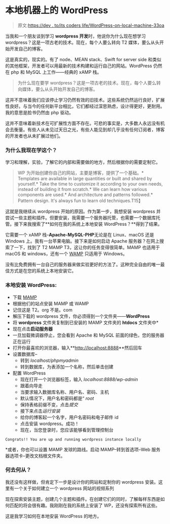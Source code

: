 # 本地机器上的 WordPress

> 原文:[https://dev . to/its coders life/WordPress-on-local-machine-33oa](https://dev.to/itscoderslife/wordpress-on-local-machine-33oa)

当我和一个朋友谈到学习 **wordpress 开发**时，他说你为什么现在想学习 wordpress？这是一项古老的技术。现在，每个人要么转向 T2 媒体，要么从头开始开发自己的博客。

这是真实的，现实的。有了 node、MEAN stack、Swift for server side 和类似的其他框架，开发者可以用最新的技术构建和运行自己的网站。WordPress 仍然在 php 和 MySQL 上工作——经典的 xAMP 栈。

> 为什么现在要学 wordpress？这是一项古老的技术。现在，每个人要么转向媒体，要么从头开始开发自己的博客。

这并不意味着我们应该停止学习仍然有效的旧技术。这些系统仍然运行良好，扩展性良好。与当今的任何新平台相比，它们都经过深思熟虑，设计得更好，更耐用。我的意思是脸书仍然由 php 驱动。

这并不意味着新技术在可扩展性方面不存在。可悲的事实是，大多数人永远没有机会去衡量。有些人从未见过天日之光，有些人能见到却几乎没有任何订阅者，博客的开发者也从未扩展过他们。

### [](#why-am-i-learning-this-now)为什么我现在学这个？

学习和理解，实验，了解它的内部和需要做的地方，然后根据你的需要定制它。

> WP 为开始创建你自己的网站，主要是博客，提供了一个基础。*   Templates are available in large quantities or built and shared by yourself.*   Take the time to customize it according to your own needs, instead of building it from scratch.*   We can learn how various components are used.*   And architecture and patterns followed.*   Pattern design. It's always fun to learn old techniques.T15】

这就是我继续从 wordpress 开始的原因。作为第一步，我想安装 wordpress 并尝试一些主题和插件。但要安装，我需要一个服务器托管，也需要一个数据库托管。接下来我搜索了**如何在我的系统上本地安装 WordPress？**得到了结果。

它需要一个 xAMP 栈–**Apache-MySQL-PHP**无论是在 Linux、macOS 还是 Windows 上。我有一台苹果电脑。接下来是如何启动 Apache 服务器？在网上搜索了一下，找到了 T2 MAMP T3，这让你的任务变得很简单。MAMP 也适用于 macOS 和 windows，还有一个 [WAMP](http://www.wampserver.com/en/) 只适用于 Windows。

没有比免费拥有一台自己的服务器来做实验更好的方法了。这种完全自由的唯一最佳方式是在您的系统上本地安装它。

### [](#install-wordpress-locally)本地安装 WordPress:

*   下载 [MAMP](https://www.mamp.info/en/)
*   根据他们的站点安装 MAMP 或 WAMP
*   记住这是 T2。org 不是。com
*   解压下载的 wordpress 文件，你必须得到一个文件夹——**WordPress**
*   将 **wordpress** 文件夹复制到已安装的 MAMP 文件夹的 **htdocs** 文件夹中*
*   现在点击**启动服务器**
*   一旦加载微调器停止，您会看到 Apache 和 MySQL 前面的绿色，您的服务器正在运行
*   打开你最喜欢的浏览器，输入**[http://localhost:8888](http://localhost:8888)**然后回车
*   设置数据库–
    *   转到 *localhost/phpmyadmin*
    *   转到数据库，为表添加一个名称，然后单击创建
*   配置 WordPress
    *   现在打开一个浏览器标签，输入 *localhost:8888/wp-admin*
    *   跟着向导走
    *   当要求输入数据库名称、用户名、密码、主机
    *   默认情况下，用户名和密码都是“ *root*
    *   保持表格前缀不变，点击*提交*
    *   接下来点击*运行安装*
    *   给你的博客起一个名字，用户名密码和电子邮件 id
    *   点击安装 wordpress。成功！
    *   现在，当您登录时，您应该能够看到管理控制台

```
Congrats!! You are up and running wordpress instance locally 
```

*或者，你也可以设置 MAMP 发球的路线。启动 MAMP–转到首选项–Web 服务器选项卡–更改文档根文件夹。

### [](#where-to-go-from-here)何去何从？

我还没有这样做，但肯定下一步是设计你的网站和定制你的 wordpress 安装。这里有一个关于如何建立一个 wordpress 网站的视频系列

现在探索安装主题，创建几个主题和插件。在创建它们的同时，了解每样东西是如何匹配的将会很有趣。我刚刚在我的系统上安装了 WP，还没有探索所有这些。

这是我学习如何在本地安装 WordPress 的地方。